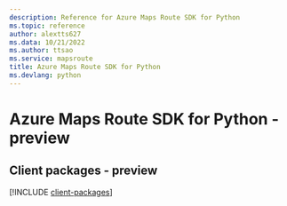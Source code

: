 ```yaml
---
description: Reference for Azure Maps Route SDK for Python
ms.topic: reference
author: alextts627
ms.data: 10/21/2022
ms.author: ttsao
ms.service: mapsroute
title: Azure Maps Route SDK for Python
ms.devlang: python
---
```

# Azure Maps Route SDK for Python - preview

## Client packages - preview
[!INCLUDE [client-packages](maps-route-client-index.md)]
